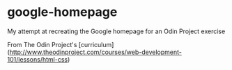 # google-homepage
My attempt at recreating the Google homepage for an Odin Project exercise

From The Odin Project's [curriculum] (http://www.theodinproject.com/courses/web-development-101/lessons/html-css)
